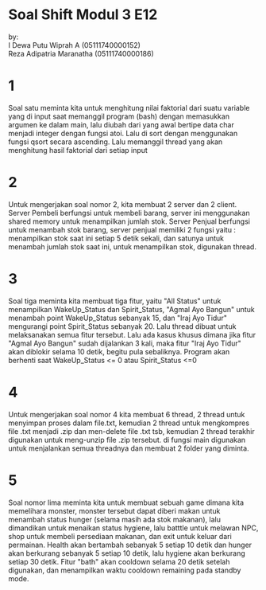 # Soal Shift Modul 3 E12
by:<br/> 
I Dewa Putu Wiprah A      (05111740000152)<br/>
Reza Adipatria Maranatha  (05111740000186)
# 1
Soal satu meminta kita untuk menghitung nilai faktorial dari suatu variable yang di input saat memanggil program (bash) dengan memasukkan argumen ke dalam main, lalu diubah dari yang awal bertipe data char menjadi integer dengan fungsi atoi. Lalu di sort dengan menggunakan fungsi qsort secara ascending. Lalu memanggil thread yang akan menghitung hasil faktorial dari setiap input
# 2
Untuk mengerjakan soal nomor 2, kita membuat 2 server dan 2 client. Server Pembeli berfungsi untuk membeli barang, server ini menggunakan shared memory untuk menampilkan jumlah stok. Server Penjual berfungsi untuk menambah stok barang, server penjual memiliki 2 fungsi yaitu : menampilkan stok saat ini setiap 5 detik sekali, dan satunya untuk menambah jumlah stok saat ini, untuk menampilkan stok, digunakan thread. 
# 3
Soal tiga meminta kita membuat tiga fitur, yaitu "All Status" untuk menampilkan WakeUp_Status dan Spirit_Status, "Agmal Ayo Bangun" untuk menambah point WakeUp_Status sebanyak 15, dan "Iraj Ayo Tidur" mengurangi point Spirit_Status sebanyak 20. Lalu thread dibuat untuk melaksanakan semua fitur tersebut. Lalu ada kasus khusus dimana jika fitur "Agmal Ayo Bangun" sudah dijalankan 3 kali, maka fitur "Iraj Ayo Tidur" akan diblokir selama 10 detik, begitu pula sebaliknya. Program akan berhenti saat WakeUp_Status <= 0 atau Spirit_Status <=0
# 4
Untuk mengerjakan soal nomor 4 kita membuat 6 thread, 2 thread untuk menyimpan proses dalam file.txt, kemudian 2 thread untuk mengkompres file .txt menjadi .zip dan men-delete file .txt tsb, kemudian 2 thread terakhir digunakan untuk meng-unzip file .zip tersebut. di fungsi main digunakan untuk menjalankan semua threadnya dan membuat 2 folder yang diminta. 
# 5
Soal nomor lima meminta kita untuk membuat sebuah game dimana kita memelihara monster, monster tersebut dapat diberi makan untuk menambah status hunger (selama masih ada stok makanan), lalu dimandikan untuk menaikan status hygiene, lalu batttle untuk melawan NPC, shop untuk membeli persediaan makanan, dan exit untuk keluar dari permainan. Health akan bertambah sebanyak 5 setiap 10 detik dan hunger akan berkurang sebanyak 5 setiap 10 detik, lalu hygiene akan berkurang setiap 30 detik. Fitur "bath" akan cooldown selama 20 detik setelah digunakan, dan menampilkan waktu cooldown remaining pada standby mode.
